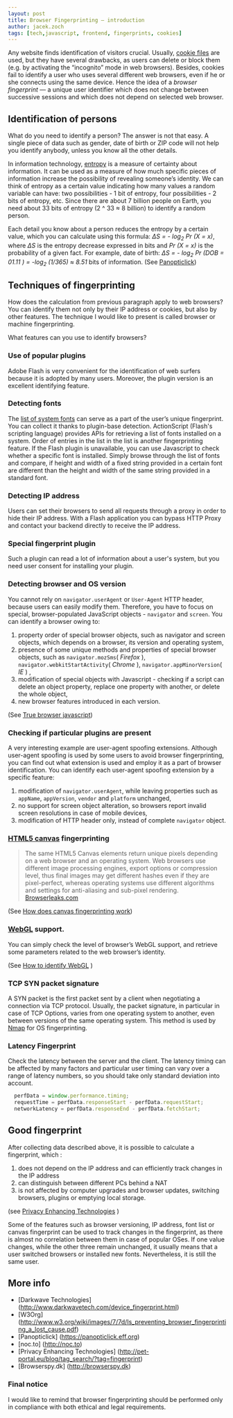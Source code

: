 ```yaml
---
layout: post
title: Browser Fingerprinting — introduction
author: jacek.zoch
tags: [tech,javascript, frontend, fingerprints, cookies]
---
```

Any website finds identification of visitors crucial.
Usually, [cookie files](http://en.wikipedia.org/wiki/HTTP_cookie) are used, but they have several drawbacks,
as users can delete or block them (e.g. by activating the “incognito” mode in web browsers).
Besides, cookies fail to identify a user who uses several different web browsers, even if he or she connects using the same device.
Hence the idea of a _browser fingerprint_ &mdash; a unique user identifier
which does not change between successive sessions and which does not depend on selected web browser.

## Identification of persons
What do you need to identify a person? The answer is not that easy. A single piece of data such as gender,
date of birth or ZIP code will not help you identify anybody, unless you know all the other details.

In information technology, [entropy](http://en.wikipedia.org/wiki/Entropy_%28information_theory%29) is a measure of certainty about information.
It can be used as a measure of how much specific pieces of information increase the possibility of revealing someone’s identity.
We can think of entropy as a certain value indicating how many values a random variable can have: two possibilities - 1 bit of entropy,
four possibilities - 2 bits of entropy, etc.
Since there are about 7 billion people on Earth, you need about 33 bits of entropy (2 ^ 33 ≈ 8 billion) to identify a random person.

Each detail you know about a person reduces the entropy by a certain value,
which you can calculate using this formula: _&Delta;S = - log<sub>2</sub> Pr (X = x)_, where _&Delta;S_ is the entropy decrease expressed in bits
and _Pr (X = x)_ is the probability of a given fact.
For example, date of birth: _&Delta;S = - log<sub>2</sub> Pr (DOB = 01.11 ) = -log<sub>2</sub> (1/365) ≈ 8.51_ bits of information.
(See [Panopticlick](https://panopticlick.eff.org))

## Techniques of fingerprinting
How does the calculation from previous paragraph apply to web browsers? You can identify them not only by their IP address or cookies, but also by other features.
The technique I would like to present is called browser or machine fingerprinting.

What features can you use to identify browsers?

### Use of popular plugins
Adobe Flash is very convenient for the identification of web surfers because it is adopted by many users.
Moreover, the plugin version is an excellent identifying feature.

### Detecting fonts
The [list of system fonts](http://www.darkwavetech.com/fingerprint/fingerprint_fonts.html) can serve as a part of the user’s unique fingerprint.
You can collect it thanks to plugin-base detection.
ActionScript (Flash's scripting language) provides APIs for retrieving a list of fonts installed on a system.
Order of entries in the list in the list is another fingerprinting feature.
If the Flash plugin is unavailable, you can use Javascript to check whether a specific font is installed.
Simply browse through the list of fonts and compare,
if height and width of a fixed string provided in a certain font are different than the height and width of the same string provided in a standard font.

### Detecting IP address
Users can set their browsers to send all requests through a proxy in order to hide their IP address.
With a Flash application you can bypass HTTP Proxy and contact your backend directly to receive the IP address.

### Special fingerprint plugin
Such a plugin can read a lot of information about a user's system, but you need user consent for installing your plugin.

### Detecting browser and OS version
You cannot rely on `navigator.userAgent` or `User-Agent` HTTP header, because users can easily modify them.
Therefore, you have to focus on special, browser-populated JavaScript objects - `navigator` and `screen`.
You can identify a browser owing to:

1. property order of special browser objects, such as navigator and screen objects, which depends on a browser,
its version and operating system,
2. presence of some unique methods and properties of special browser objects, such as
`navigator.mozSms`( _Firefox_ ), `navigator.webkitStartActivity`( _Chrome_ ), `navigator.appMinorVersion`( _IE_ ) ,
3. modification of special objects with Javascript - checking if a script can delete an object property,
replace one property with another, or delete the whole object,
4. new browser features introduced in each version.

(See [True browser javascript](http://www.darkwavetech.com/fingerprint/fingerprint_truebrowser.html))

### Checking if particular plugins are present
A very interesting example are user-agent spoofing extensions.
Although user-agent spoofing is used by some users to avoid browser fingerprinting,
you can find out what extension is used and employ it as a part of browser identification.
You can identify each user-agent spoofing extension by a specific feature:

1. modification of `navigator.userAgent`, while leaving properties such as `appName`, `appVersion`, `vendor` and `platform` unchanged,
2. no support for screen object alteration, so browsers report invalid screen resolutions in case of mobile devices,
3. modification of HTTP header only, instead of complete `navigator` object.

### [HTML5 canvas](https://developer.mozilla.org/en-US/docs/Web/API/Canvas_API) fingerprinting

> The same HTML5 Canvas elements return unique pixels depending on a web browser and an operating system.
> Web browsers use different image processing engines, export options or compression level,
thus final images may get different hashes even if they are pixel-perfect,
whereas operating systems use different algorithms and settings for anti-aliasing and sub-pixel rendering.
> [Browserleaks.com](https://www.browserleaks.com/canvas)

(See [How does canvas fingerprinting work](https://www.browserleaks.com/canvas#how-does-it-work))

### [WebGL](https://www.khronos.org/webgl) support.
You can simply check the level of browser’s WebGL support, and retrieve some parameters related to the web browser’s identity.

(See [How to identify WebGL](https://www.browserleaks.com/webgl#howto-webgl-ident) )

### TCP SYN packet signature
A SYN packet is the first packet sent by a client when negotiating a connection via TCP protocol.
Usually, the packet signature, in particular in case of TCP Options, varies from one operating system to another,
even between versions of the same operating system.
This method is used by [Nmap](http://nmap.org/book/osdetect-methods.html) for OS fingerprinting.

### Latency Fingerprint
Check the latency between the server and the client.
The latency timing can be affected by many factors and particular user timing can vary over a range of latency numbers,
so you should take only standard deviation into account.

```Javascript
  perfData = window.performance.timing;
  requestTime = perfData.responseStart - perfData.requestStart;
  networkLatency = perfData.responseEnd - perfData.fetchStart;
```

## Good fingerprint
After collecting data described above, it is possible to calculate a fingerprint,
which :

 1. does not depend on the IP address and can efficiently track changes in the IP address
 2. can distinguish between different PCs behind a NAT
 3. is not affected by computer upgrades and browser updates, switching browsers, plugins or emptying local storage.

(see [Privacy Enhancing Technologies]( http://pet-portal.eu/files/articles/2011/fingerprinting/cross-browser_fingerprinting.pdf ) )

Some of the features such as browser versioning, IP address, font list or canvas fingerprint can be used to track changes in the fingerprint,
as there is almost no correlation between them in case of popular OSes.
If one value changes, while the other three remain unchanged, it usually means that a user switched browsers or installed new fonts.
Nevertheless, it is still the same user.

## More info
* [Darkwave Technologies] (http://www.darkwavetech.com/device_fingerprint.html)
* [W3Org] (http://www.w3.org/wiki/images/7/7d/Is_preventing_browser_fingerprinting_a_lost_cause.pdf)
* [Panopticlick] (https://panopticlick.eff.org)
* [noc.to] (http://noc.to)
* [Privacy Enhancing Technologies] (http://pet-portal.eu/blog/tag_search/?tag=fingerprint)
* [Browserspy.dk] (http://browserspy.dk)

### Final notice
I would like to remind that browser fingerprinting should be performed only in compliance with both ethical and legal requirements.
